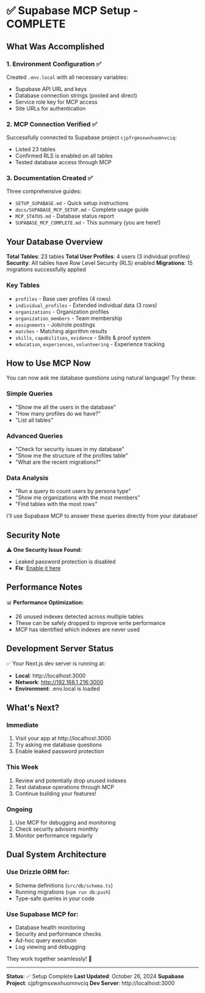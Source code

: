 # ✅ Supabase MCP Setup - COMPLETE

## What Was Accomplished

### 1. Environment Configuration ✅

Created `.env.local` with all necessary variables:

- Supabase API URL and keys
- Database connection strings (pooled and direct)
- Service role key for MCP access
- Site URLs for authentication

### 2. MCP Connection Verified ✅

Successfully connected to Supabase project `cjpfrgmsxwxhuomnvciq`:

- Listed 23 tables
- Confirmed RLS is enabled on all tables
- Tested database access through MCP

### 3. Documentation Created ✅

Three comprehensive guides:

- `SETUP_SUPABASE.md` - Quick setup instructions
- `docs/SUPABASE_MCP_SETUP.md` - Complete usage guide
- `MCP_STATUS.md` - Database status report
- `SUPABASE_MCP_COMPLETE.md` - This summary (you are here!)

## Your Database Overview

**Total Tables**: 23 tables
**Total User Profiles**: 4 users (3 individual profiles)
**Security**: All tables have Row Level Security (RLS) enabled
**Migrations**: 15 migrations successfully applied

### Key Tables

- `profiles` - Base user profiles (4 rows)
- `individual_profiles` - Extended individual data (3 rows)
- `organizations` - Organization profiles
- `organization_members` - Team membership
- `assignments` - Job/role postings
- `matches` - Matching algorithm results
- `skills`, `capabilities`, `evidence` - Skills & proof system
- `education`, `experiences`, `volunteering` - Experience tracking

## How to Use MCP Now

You can now ask me database questions using natural language! Try these:

### Simple Queries

- "Show me all the users in the database"
- "How many profiles do we have?"
- "List all tables"

### Advanced Queries

- "Check for security issues in my database"
- "Show me the structure of the profiles table"
- "What are the recent migrations?"

### Data Analysis

- "Run a query to count users by persona type"
- "Show me organizations with the most members"
- "Find tables with the most rows"

I'll use Supabase MCP to answer these queries directly from your database!

## Security Note

⚠️ **One Security Issue Found:**

- Leaked password protection is disabled
- **Fix**: [Enable it here](https://supabase.com/dashboard/project/cjpfrgmsxwxhuomnvciq/settings/auth)

## Performance Notes

📊 **Performance Optimization:**

- 26 unused indexes detected across multiple tables
- These can be safely dropped to improve write performance
- MCP has identified which indexes are never used

## Development Server Status

✅ Your Next.js dev server is running at:

- **Local**: http://localhost:3000
- **Network**: http://192.168.1.216:3000
- **Environment**: .env.local is loaded

## What's Next?

### Immediate

1. Visit your app at http://localhost:3000
2. Try asking me database questions
3. Enable leaked password protection

### This Week

1. Review and potentially drop unused indexes
2. Test database operations through MCP
3. Continue building your features!

### Ongoing

1. Use MCP for debugging and monitoring
2. Check security advisors monthly
3. Monitor performance regularly

## Dual System Architecture

### Use Drizzle ORM for:

- Schema definitions (`src/db/schema.ts`)
- Running migrations (`npm run db:push`)
- Type-safe queries in your code

### Use Supabase MCP for:

- Database health monitoring
- Security and performance checks
- Ad-hoc query execution
- Log viewing and debugging

They work together seamlessly! 🎉

---

**Status**: ✅ Setup Complete
**Last Updated**: October 26, 2024
**Supabase Project**: cjpfrgmsxwxhuomnvciq
**Dev Server**: http://localhost:3000
